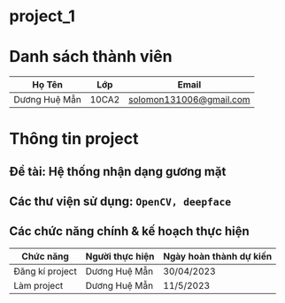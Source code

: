 # project_1
# Danh sách thành viên
Họ Tên|Lớp|Email
-|-|-
Dương Huệ Mẫn|10CA2|solomon131006@gmail.com

# Thông tin project
## Đề tài: Hệ thống nhận dạng gương mặt
## Các thư viện sử dụng: `OpenCV, deepface`

## Các chức năng chính & kế hoạch thực hiện

Chức năng|Người thực hiện|Ngày hoàn thành dự kiến
-|-|-
Đăng kí project|Dương Huệ Mẫn|30/04/2023
Làm project|Dương Huệ Mẫn|11/5/2023
